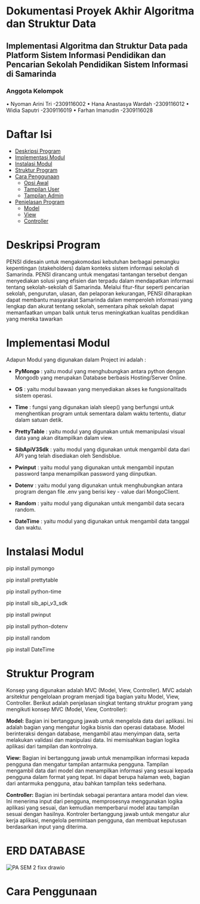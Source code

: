 # Dokumentasi Proyek Akhir Algoritma dan Struktur Data #
## Implementasi Algoritma dan Struktur Data pada Platform Sistem Informasi Pendidikan dan Pencarian Sekolah Pendidikan Sistem Informasi di Samarinda ##
### Anggota Kelompok ###
 •	Nyoman Arini Tri -2309116002 
 •	Hana Anastasya Wardah -2309116012 
 •	Widia Saputri -2309116019 
 •	Farhan Imanudin -2309116028 

# Daftar Isi #

- [Deskripsi Program](#deskripsi-program)
- [Implementasi Modul](#implementasi-modul)
- [Instalasi Modul](#instalasi-modul)
- [Struktur Program](#struktur-program)
- [Cara Penggunaan](#cara-penggunaan)
  - [Opsi Awal](#opsi-awal)
  - [Tampilan User](#tampilan-user)
  - [Tampilan Admin](#tampilan-admin)
- [Penjelasan Program](#penjelasan-program)
  - [Model](#model)
  - [View](#view)
  - [Controller](#controller)


# Deskripsi Program # 
PENSI didesain untuk mengakomodasi kebutuhan berbagai pemangku kepentingan (stakeholders) dalam konteks sistem informasi sekolah di Samarinda. PENSI dirancang untuk mengatasi tantangan tersebut dengan menyediakan solusi yang efisien dan terpadu dalam mendapatkan informasi tentang sekolah-sekolah di Samarinda. Melalui fitur-fitur seperti pencarian sekolah, pengurutan, ulasan, dan pelaporan kekurangan, PENSI diharapkan dapat membantu masyarakat Samarinda dalam memperoleh informasi yang lengkap dan akurat tentang sekolah, sementara pihak sekolah dapat memanfaatkan umpan balik untuk terus meningkatkan kualitas pendidikan yang mereka tawarkan

# Implementasi Modul #

Adapun Modul yang digunakan dalam Project ini adalah :

- **PyMongo** : yaitu modul yang menghubungkan antara python dengan Mongodb yang merupakan Database berbasis Hosting/Server Online.

- **OS** : yaitu modul bawaan yang menyediakan akses ke fungsionalitads sistem operasi.

- **Time** : fungsi yang digunakan ialah sleep() yang berfungsi untuk menghentikan program untuk sementara dalam waktu tertentu, diatur dalam satuan detik.

- **PrettyTable** : yaitu modul yang digunakan untuk memanipulasi visual data yang akan ditampilkan dalam view.

- **SibApiV3Sdk** : yaitu modul yang digunakan untuk mengambil data dari API yang telah disediakan oleh Sendisblue.

- **Pwinput** : yaitu modul yang digunakan untuk mengambil inputan password tanpa menampilkan password yang diinputkan.

- **Dotenv** : yaitu modul yang digunakan untuk menghubungkan antara program dengan file .env yang berisi key - value dari MongoClient.

- **Random** : yaitu modul yang digunakan untuk mengambil data secara random.

- **DateTime** : yaitu modul yang digunakan untuk mengambil data tanggal dan waktu.


# Instalasi Modul #

pip install pymongo

pip install prettytable

pip install python-time

pip install sib_api_v3_sdk

pip install pwinput

pip install python-dotenv

pip install random

pip install DateTime

# Struktur Program #
Konsep yang digunakan adalah MVC (Model, View, Controller). MVC adalah arsitektur pengelolaan program menjadi tiga bagian yaitu Model, View, Controller.
Berikut adalah penjelasan singkat tentang struktur program yang mengikuti konsep MVC (Model, View, Controller):

**Model:** Bagian ini bertanggung jawab untuk mengelola data dari aplikasi. Ini adalah bagian yang mengatur logika bisnis dan operasi database. Model berinteraksi dengan database, mengambil atau menyimpan data, serta melakukan validasi dan manipulasi data. Ini memisahkan bagian logika aplikasi dari tampilan dan kontrolnya.

**View:** Bagian ini bertanggung jawab untuk menampilkan informasi kepada pengguna dan mengatur tampilan antarmuka pengguna. Tampilan mengambil data dari model dan menampilkan informasi yang sesuai kepada pengguna dalam format yang tepat. Ini dapat berupa halaman web, bagian dari antarmuka pengguna, atau bahkan tampilan teks sederhana.

**Controller:** Bagian ini bertindak sebagai perantara antara model dan view. Ini menerima input dari pengguna, memprosesnya menggunakan logika aplikasi yang sesuai, dan kemudian memperbarui model atau tampilan sesuai dengan hasilnya. Kontroler bertanggung jawab untuk mengatur alur kerja aplikasi, mengelola permintaan pengguna, dan membuat keputusan berdasarkan input yang diterima.

# ERD DATABASE #

![PA SEM 2 fixx drawio](https://github.com/PA-A23-KELOMPOK-8/PA-A23-KELOMPOK-8/assets/144756754/75caccd2-ac42-47c8-9b9f-d0f2d829e5e8)

# Cara Penggunaan # 

